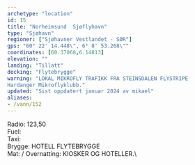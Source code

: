 ```yaml
---
archetype: "location"
id: 15
title: "Norheimsund  Sjøflyhavn"
type: "Sjøhavn"
regioner: ["Sjøhavner Vestlandet - SØR"]
gps: "60° 22' 14.448\", 6° 8' 53.268\""
coordinates: [60.37068,6.14813]
elevation: ""
landing: "Tillatt"
docking: "Flytebrygge"
warning: "LOKAL MIKROFLY TRAFIKK FRA STEINSDALEN FLYSTRIPE
Hardanger Mikroflyklubb."
updated: "Sist oppdatert januar 2024 av mikael"
aliases:
- /vann/152
---
```


Radio:  123,50\
Fuel:\
Taxi:\
Brygge: HOTELL FLYTEBRYGGE\
Mat: / Overnatting:  KIOSKER OG HOTELLER.\



